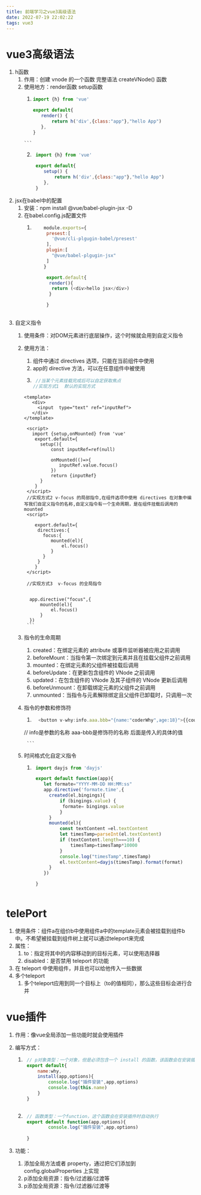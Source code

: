 ```yaml
---
title: 前端学习之vue3高级语法
date: 2022-07-19 22:02:22
tags: vue3
---
```


# vue3高级语法
1.  h函数
    1.  作用：创建 vnode 的一个函数 完整语法 createVNode() 函数
    2.  使用地方：render函数  setup函数
        1.   ```js
             import {h} from 'vue'
             
             export default{
                render() {
                    return h('div',{class:"app"},"hello App")
                },
             }
            ```
        2.  ```js
             import {h} from 'vue'
             
             export default{
                setup() {
                    return h('div',{class:"app"},"hello App")
                },
             }
            ```
2. jsx在babel中的配置
   1. 安装：npm install @vue/babel-plugin-jsx -D
   2. 在babel.config.js配置文件
      1. ```js
             module.exports={
              presest:[
                '@vue/cli-plgugin-babel/presest'
              ],
              plugin:[
                "@vue/babel-plgugin-jsx"
              ]
             }

              export.default{
               render(){
                return (<div>hello jsx</div>)
               }

              }
            
            ```
3. 自定义指令
   1. 使用条件：对DOM元素进行底层操作，这个时候就会用到自定义指令
   2. 使用方法：
      1. 组件中通过 directives 选项，只能在当前组件中使用
      2. app的 directive 方法，可以在任意组件中被使用
      3.   ```js
            //当某个元素挂载完成后可以自定获取焦点
           //实现方式1  默认的实现方式
          <template>
             <div>
               <input  type="text" ref="inputRef">
             </div>
          </template>

           <script>
             import {setup,onMounted} from 'vue'
              export.default={
                setup(){
                    const inputRef=ref(null)

                    onMounted(()=>{
                       inputRef.value.focus() 
                    })
                    return {inputRef}
                }
              }
           </script>
           //实现方式2 v-focus 的局部指令,在组件选项中使用 directives 在对象中编写我们自定义指令的名称,自定义指令有一个生命周期，是在组件挂载后调用的 mounted
           <script>
           
              export.default={
               directives:{
                 focus:{
                    mounted(el){
                        el.focus()
                    }
                 }
               }
              }
           </script>

           //实现方式3  v-focus 的全局指令

        
            app.directive("focus",{
                mounted(el){
                    el.focus()
                }
            })
           ```
    3. 指令的生命周期
       1. created：在绑定元素的 attribute 或事件监听器被应用之前调用
       2. beforeMount：当指令第一次绑定到元素并且在挂载父组件之前调用
       3. mounted：在绑定元素的父组件被挂载后调用
       4. beforeUpdate：在更新包含组件的 VNode 之前调用
       5. updated：在包含组件的 VNode 及其子组件的 VNode 更新后调用
       6. beforeUnmount：在卸载绑定元素的父组件之前调用
       7. unmounted：当指令与元素解除绑定且父组件已卸载时，只调用一次
    4. 指令的参数和修饰符
       1.  ```js
             <button v-why:info.aaa.bbb="{name:"coderWhy",age:18}">{{counter}}</button>
          //  info是参数的名称  aaa-bbb是修饰符的名称  后面是传入的具体的值
            
            ```
    5. 时间格式化自定义指令
       1. ```js
           import dayjs from 'dayjs'

           export default function(app){
              let formate="YYYY-MM-DD HH:MM:ss"
              app.directive('formate.time',{
                created(el,bingings){
                    if (bingings.value) {
                     formate= bingings.value
                    }
                }
                mounted(el){
                    const textContent =el.textContent
                    let timesTamp=parseInt(el.textContent)
                    if (textContent.length===10) {
                        timesTamp=timesTamp*10000
                    }
                    console.log("timesTamp",timesTamp)
                    el.textContent=dayjs(timesTamp).format(format)
                }
              })
          
           }
            
            ```
# telePort
   1.  使用条件：组件a在组价b中使用组件a中的template元素会被挂载到组件b中。不希望被挂载到组件树上就可以通过teleport来完成
   2.  属性：
       1.  to：指定将其中的内容移动到的目标元素，可以使用选择器
       2.  disabled：是否禁用 teleport 的功能
   3. 在 teleport 中使用组件，并且也可以给他传入一些数据
   4. 多个teleport
      1. 多个teleport应用到同一个目标上（to的值相同），那么这些目标会进行合并
# vue插件
   1.  作用：像vue全局添加一些功能时就会使用插件
   2.  编写方式：
       1.  ```js
            // p对象类型：一个对象，但是必须包含一个 install 的函数，该函数会在安装插件时执行
            export default{
                name:why,
                install(app,options){
                    console.log("插件安装",app,options)
                    console.log(this.name)
                }
            }
            
            ```
       2.  ```js
            // 函数类型：一个function，这个函数会在安装插件时自动执行
            export default function(app,options){
                    console.log("插件安装",app,options)    
                
            }
           ```  

   3. 功能：
      1. 添加全局方法或者 property，通过把它们添加到 config.globalProperties 上实现
      2. p添加全局资源：指令/过滤器/过渡等
      3. p添加全局资源：指令/过滤器/过渡等
   

   

